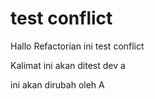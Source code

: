 # test conflict

Hallo Refactorian ini test conflict

Kalimat ini akan ditest dev a

ini akan dirubah oleh A
